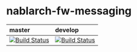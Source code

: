 # nablarch-fw-messaging 

| master | develop |
|:-----------|:------------|
|[![Build Status](https://travis-ci.org/nablarch/nablarch-fw-messaging.svg?branch=master)](https://travis-ci.org/nablarch/nablarch-fw-messaging)|[![Build Status](https://travis-ci.org/nablarch/nablarch-fw-messaging.svg?branch=develop)](https://travis-ci.org/nablarch/nablarch-fw-messaging)|
